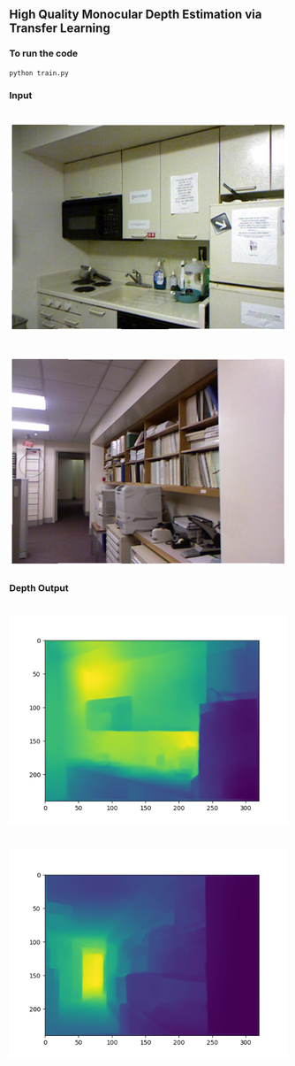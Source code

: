 ## High Quality Monocular Depth Estimation via Transfer Learning

### To run the code 
```
python train.py
```

### Input 
# ![1](https://github.com/advaitp/High-Quality-Monocular-Depth-Estimation-via-Transfer-Learning/blob/main/images/00001_colors.png)

# ![2](https://github.com/advaitp/High-Quality-Monocular-Depth-Estimation-via-Transfer-Learning/blob/main/images/00015_colors.png)

### Depth Output
# ![3](https://github.com/advaitp/High-Quality-Monocular-Depth-Estimation-via-Transfer-Learning/blob/main/images/test0.png)

# ![4](https://github.com/advaitp/High-Quality-Monocular-Depth-Estimation-via-Transfer-Learning/blob/main/images/test1.png)
